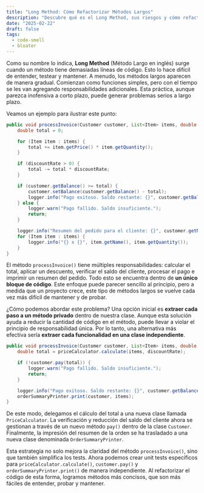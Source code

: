 ```yaml
---
title: "Long Method: Cómo Refactorizar Métodos Largos"
description: "Descubre qué es el Long Method, sus riesgos y cómo refactorizar métodos largos para mejorar la claridad, pruebas y mantenimiento del código"
date: "2025-02-22"
draft: false
tags:
  - code-smell
  - bloater
---
```


Como su nombre lo indica, **Long Method** (Método Largo en inglés) surge cuando un método tiene demasiadas líneas de código. Esto lo hace difícil de entender, testear y mantener. A menudo, los métodos largos aparecen de manera gradual. Comienzan como funciones simples, pero con el tiempo se les van agregando responsabilidades adicionales. Esta práctica, aunque parezca inofensiva a corto plazo, puede generar problemas serios a largo plazo.

Veamos un ejemplo para ilustrar este punto:

```java
public void processInvoice(Customer customer, List<Item> items, double discountRate) {
    double total = 0;

    for (Item item : items) {
        total += item.getPrice() * item.getQuantity();
    }

    if (discountRate > 0) {
        total -= total * discountRate;
    }

    if (customer.getBalance() >= total) {
        customer.setBalance(customer.getBalance() - total);
        logger.info("Pago exitoso. Saldo restante: {}", customer.getBalance());
    } else {
        logger.warn("Pago fallido. Saldo insuficiente.");
        return;
    }

    logger.info("Resumen del pedido para el cliente: {}", customer.getName());
    for (Item item : items) {
        logger.info("{} x {}", item.getName(), item.getQuantity());
    }
}
```

El método `processInvoice()` tiene múltiples responsabilidades: calcular el total, aplicar un descuento, verificar el saldo del cliente, procesar el pago e imprimir un resumen del pedido. Todo esto se encuentra dentro de **un único bloque de código**. Este enfoque puede parecer sencillo al principio, pero a medida que un proyecto crece, este tipo de métodos largos se vuelve cada vez más difícil de mantener y de probar.

¿Cómo podemos abordar este problema? Una opción inicial es **extraer cada paso a un método privado** dentro de nuestra clase. Aunque esta solución ayuda a reducir la cantidad de código en el método, puede llevar a violar el principio de responsabilidad única. Por lo tanto, una alternativa más efectiva sería **extraer cada funcionalidad en una clase independiente**.

```java
public void processInvoice(Customer customer, List<Item> items, double discountRate) {
    double total = priceCalculator.calculate(items, discountRate);

    if (!customer.pay(total)) {
        logger.warn("Pago fallido. Saldo insuficiente.");
        return;
    }

    logger.info("Pago exitoso. Saldo restante: {}", customer.getBalance());
    orderSummaryPrinter.print(customer, items);
}
```

De este modo, delegamos el cálculo del total a una nueva clase llamada `PriceCalculator`. La verificación y reducción del saldo del cliente ahora se gestionan a través de un nuevo método `pay()` dentro de la clase `Customer`. Finalmente, la impresión del resumen de la orden se ha trasladado a una nueva clase denominada `OrderSummaryPrinter`.

Esta estrategia no solo mejora la claridad del método `processInvoice()`, sino que también simplifica los tests. Ahora podemos crear unit tests específicos para `priceCalculator.calculate()`, `customer.pay()` y `orderSummaryPrinter.print()` de manera independiente. Al refactorizar el código de esta forma, logramos métodos más concisos, que son más fáciles de entender, probar y mantener.